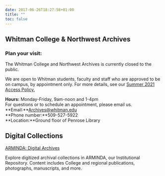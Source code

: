 ```yaml
---
date: 2017-06-26T18:27:58+01:00
title: ""
toc: false
---
```

## Whitman College & Northwest Archives

### Plan your visit:

<!--StartFragment-->

The Whitman College and Northwest Archives is currently closed to the public.

We are open to Whitman students, faculty and staff who are approved to be on campus, by appointment only. For more details, see our [Summer 2021 Access Policy.](https://library.whitman.edu/archives/archives-access-policy-spring-2021/)

**Hours:** Monday-Friday, 9am-noon and 1-4pm\
For questions or to schedule an appointment, please email us.\
**Email:**Archives@whitman.edu\
**Phone number:**509-527-5922\
**Location:**Ground floor of Penrose Library

<!--EndFragment-->

<!--StartFragment-->

## Digital Collections

<!--EndFragment-->

<!--StartFragment-->

[ARMINDA: Digital Archives](https://arminda.whitman.edu/collections/whitman-college-and-northwest-archives)

Explore digitized archival collections in ARMINDA, our Institutional Repository. Content includes College and regional publications, photographs, manuscripts, and more.

<!--EndFragment-->